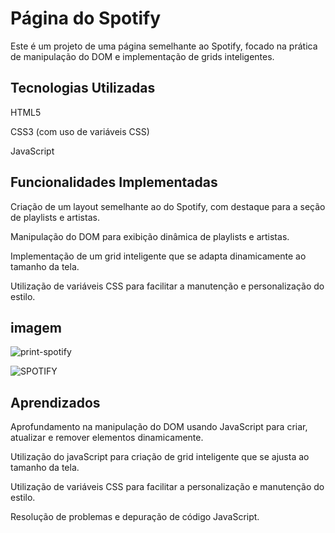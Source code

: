 # Página do Spotify
Este é um projeto de uma página semelhante ao Spotify, focado na prática de manipulação do DOM e implementação de grids inteligentes.

## Tecnologias Utilizadas
HTML5

CSS3 (com uso de variáveis CSS)

JavaScript 

## Funcionalidades Implementadas
Criação de um layout semelhante ao do Spotify, com destaque para a seção de playlists e artistas.

Manipulação do DOM para exibição dinâmica de playlists e artistas.

Implementação de um grid inteligente que se adapta dinamicamente ao tamanho da tela.

Utilização de variáveis CSS para facilitar a manutenção e personalização do estilo.

## imagem

![print-spotify](https://github.com/PedroNunes22/projeto-spotify/assets/119435629/df3bc38e-ab41-497e-9d98-a40899a630e9)

![SPOTIFY](https://github.com/PedroNunes22/projeto-spotify/assets/119435629/b7d4a23d-78f4-4f39-8777-9dc481a10e3a)

## Aprendizados
Aprofundamento na manipulação do DOM usando JavaScript para criar, atualizar e remover elementos dinamicamente.

Utilização do javaScript para criação de grid inteligente que se ajusta ao tamanho da tela.

Utilização de variáveis CSS para facilitar a personalização e manutenção do estilo.

Resolução de problemas e depuração de código JavaScript.

